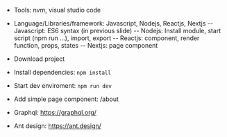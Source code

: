 - Tools: nvm, visual studio code
- Language/Libraries/framework: Javascript, Nodejs, Reactjs, Nextjs
-- Javascript: ES6 syntax (in previous slide)
-- Nodejs: Install module, start script (npm run ...), import, export
-- Reactjs: component, render function, props, states
-- Nextjs: page component
- Download project
- Install dependencies: `npm install`
- Start dev enviroment: `npm run dev`
- Add simple page component: /about

- Graphql: https://graphql.org/
- Ant design: https://ant.design/